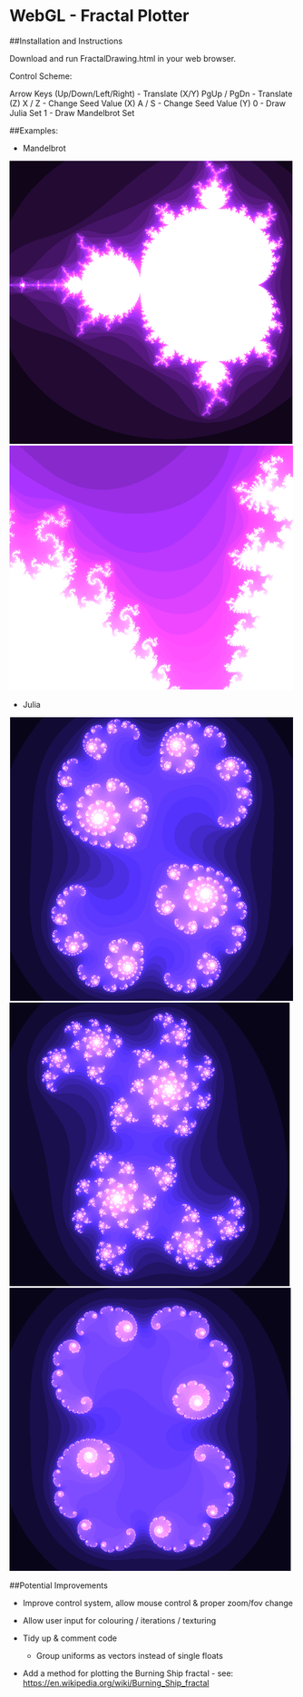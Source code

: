 WebGL - Fractal Plotter
=====

##Installation and Instructions

Download and run FractalDrawing.html in your web browser.

Control Scheme:

Arrow Keys (Up/Down/Left/Right) - Translate (X/Y)
PgUp / PgDn - Translate (Z)
X / Z - Change Seed Value (X)
A / S - Change Seed Value (Y)
0 - Draw Julia Set
1 - Draw Mandelbrot Set

##Examples:

- Mandelbrot

![MB1](/Images/MB/MB1.png?raw=true "Mandelbrot 1")
![MB2](/Images/MB/MB2.png?raw=true "Mandelbrot 2")


- Julia

![JL1](/Images/JL/JL1.png?raw=true "Julia 1")
![JL2](/Images/JL/JL2.png?raw=true "Julia 2")
![JL2](/Images/JL/JL3.png?raw=true "Julia 3")


##Potential Improvements
  
  - Improve control system, allow mouse control & proper zoom/fov change
    
   - Allow user input for colouring / iterations / texturing
  
  - Tidy up & comment code
    - Group uniforms as vectors instead of single floats  

  - Add a method for plotting the Burning Ship fractal - see: https://en.wikipedia.org/wiki/Burning_Ship_fractal
